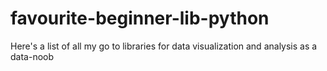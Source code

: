# favourite-beginner-lib-python
Here's a list of all my go to libraries for data visualization and analysis as a data-noob
